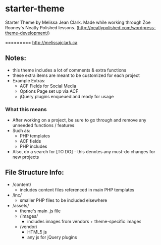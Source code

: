 starter-theme
=============

Starter Theme by Melissa Jean Clark. 
Made while working through Zoe Rooney's Neatly Polished lessons. 
(http://neatlypolished.com/wordpress-theme-development/)

=========
http://melissajclark.ca

## Notes:

- this theme includes a lot of comments & extra functions
- these extra items are meant to be customized for each project
- Example Extras:
    + ACF Fields for Social Media
    + Options Page set up via ACF
    + jQuery plugins enqueued and ready for usage

### What this means

- After working on a project, be sure to go through and remove any unneeded functions / features
- Such as:
    + PHP templates
    + ACF fields
    + PHP includes 
- Also, do a search for [TO DO] - this denotes any must-do changes for new projects

## File Structure Info:
- /content/ 
    - includes content files referenced in main PHP templates
- /inc/
    - smaller PHP files to be included elsewhere
- /assets/
    + theme's main .js file
    + /images/ 
        * includes images from vendors + theme-specific images
    + /vendor/ 
        * HTML5 js
        * any js for jQuery plugins
